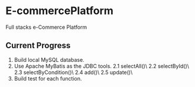 # E-commercePlatform
Full stacks e-Commerce Platform

## Current Progress
1. Build local MySQL database.
2. Use Apache MyBatis as the JDBC tools.
  2.1 selectAll()\\
  2.2 selectById()\\
  2.3 selectByCondition()\\
  2.4 add()\\
  2.5 update()\\
3. Build test for each function.
